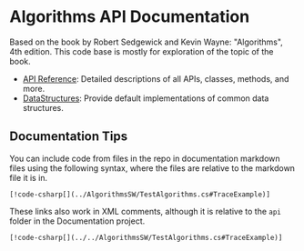 # Algorithms API Documentation
Based on the book by Robert Sedgewick and Kevin Wayne: "Algorithms", 4th edition. This code base is mostly for 
exploration of the topic of the book. 

- [API Reference](api/Algorithms_Sedgewick.html): Detailed descriptions of all APIs, classes, methods, and more.
- [DataStructures](xref:AlgorithmsSW.DataStructures): Provide default implementations of common data structures. 

## Documentation Tips
<!-- This is so that I can remember how to do this later. -->
You can include code from files in the repo in documentation markdown files using the following syntax, where the files
are relative to the markdown file it is in. 
```
[!code-csharp[](../AlgorithmsSW/TestAlgorithms.cs#TraceExample)]
```
These links also work in XML comments, although it is relative to the `api` folder in the Documentation project.  
```
[!code-csharp[](../../AlgorithmsSW/TestAlgorithms.cs#TraceExample)]
```
